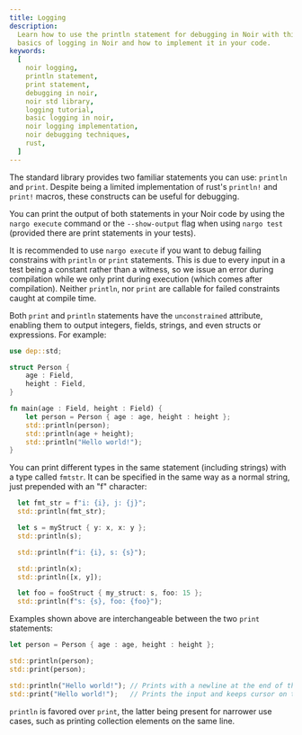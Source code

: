 ```yaml
---
title: Logging
description:
  Learn how to use the println statement for debugging in Noir with this tutorial. Understand the
  basics of logging in Noir and how to implement it in your code.
keywords:
  [
    noir logging,
    println statement,
    print statement,
    debugging in noir,
    noir std library,
    logging tutorial,
    basic logging in noir,
    noir logging implementation,
    noir debugging techniques,
    rust,
  ]
---
```


The standard library provides two familiar statements you can use: `println` and `print`. Despite being a limited implementation of rust's `println!` and `print!` macros, these constructs can be useful for debugging.

You can print the output of both statements in your Noir code by using the `nargo execute` command or the `--show-output` flag when using `nargo test` (provided there are print statements in your tests).

It is recommended to use `nargo execute` if you want to debug failing constrains with `println` or `print` statements. This is due to every input in a test being a constant rather than a witness, so we issue an error during compilation while we only print during execution (which comes after compilation). Neither `println`, nor `print` are callable for failed constraints caught at compile time.

Both `print` and `println` statements have the `unconstrained` attribute, enabling them to output integers, fields, strings, and even structs or expressions. For example:

```rust
use dep::std;

struct Person {
    age : Field,
    height : Field,
}

fn main(age : Field, height : Field) {
    let person = Person { age : age, height : height };
    std::println(person);
    std::println(age + height);
    std::println("Hello world!");
}
```

You can print different types in the same statement (including strings) with a type called `fmtstr`. It can be specified in the same way as a normal string, just prepended with an "f" character:

```rust
  let fmt_str = f"i: {i}, j: {j}";
  std::println(fmt_str);

  let s = myStruct { y: x, x: y };
  std::println(s);

  std::println(f"i: {i}, s: {s}");

  std::println(x);
  std::println([x, y]);

  let foo = fooStruct { my_struct: s, foo: 15 };
  std::println(f"s: {s}, foo: {foo}");
```

Examples shown above are interchangeable between the two `print` statements:

```rust
let person = Person { age : age, height : height };

std::println(person);
std::print(person);

std::println("Hello world!"); // Prints with a newline at the end of the input
std::print("Hello world!");   // Prints the input and keeps cursor on the same
```

`println` is favored over `print`, the latter being present for narrower use cases, such as printing collection elements on the same line.

